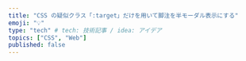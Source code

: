 ```yaml
---
title: "CSS の疑似クラス「:target」だけを用いて脚注を半モーダル表示にする"
emoji: "💡"
type: "tech" # tech: 技術記事 / idea: アイデア
topics: ["CSS", "Web"]
published: false
---
```

